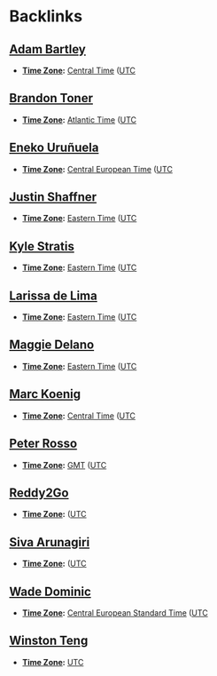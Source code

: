 
# Backlinks
## [Adam Bartley](<Adam Bartley.md>)
- **[Time Zone](<Time Zone.md>):** [Central Time](<Central Time.md>) ([UTC](<UTC.md>)

## [Brandon Toner](<Brandon Toner.md>)
- **[Time Zone](<Time Zone.md>):** [Atlantic Time](<Atlantic Time.md>) ([UTC](<UTC.md>)

## [Eneko Uruñuela](<Eneko Uruñuela.md>)
- **[Time Zone](<Time Zone.md>):** [Central European Time](<Central European Time.md>) ([UTC](<UTC.md>)

## [Justin Shaffner](<Justin Shaffner.md>)
- **[Time Zone](<Time Zone.md>):** [Eastern Time](<Eastern Time.md>) ([UTC](<UTC.md>)

## [Kyle Stratis](<Kyle Stratis.md>)
- **[Time Zone](<Time Zone.md>):** [Eastern Time](<Eastern Time.md>) ([UTC](<UTC.md>)

## [Larissa de Lima](<Larissa de Lima.md>)
- **[Time Zone](<Time Zone.md>):** [Eastern Time](<Eastern Time.md>) ([UTC](<UTC.md>)

## [Maggie Delano](<Maggie Delano.md>)
- **[Time Zone](<Time Zone.md>):** [Eastern Time](<Eastern Time.md>) ([UTC](<UTC.md>)

## [Marc Koenig](<Marc Koenig.md>)
- **[Time Zone](<Time Zone.md>):** [Central Time](<Central Time.md>) ([UTC](<UTC.md>)

## [Peter Rosso](<Peter Rosso.md>)
- **[Time Zone](<Time Zone.md>):** [GMT](<GMT.md>) ([UTC](<UTC.md>)

## [Reddy2Go](<Reddy2Go.md>)
- **[Time Zone](<Time Zone.md>):** ([UTC](<UTC.md>)

## [Siva Arunagiri](<Siva Arunagiri.md>)
- **[Time Zone](<Time Zone.md>):** ([UTC](<UTC.md>)

## [Wade Dominic](<Wade Dominic.md>)
- **[Time Zone](<Time Zone.md>):** [Central European Standard Time](<Central European Standard Time.md>) ([UTC](<UTC.md>)

## [Winston Teng](<Winston Teng.md>)
- **[Time Zone](<Time Zone.md>):**  [UTC](<UTC.md>)

